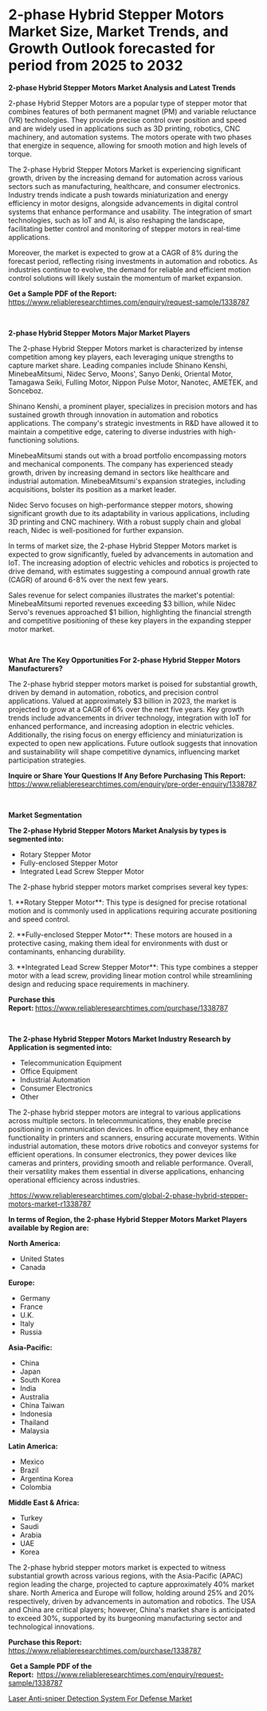 <p><h1>2-phase Hybrid Stepper Motors Market Size, Market Trends, and Growth Outlook forecasted for period from 2025 to 2032</h1></p><p><strong>2-phase Hybrid Stepper Motors Market Analysis and Latest Trends</strong></p>
<p><p>2-phase Hybrid Stepper Motors are a popular type of stepper motor that combines features of both permanent magnet (PM) and variable reluctance (VR) technologies. They provide precise control over position and speed and are widely used in applications such as 3D printing, robotics, CNC machinery, and automation systems. The motors operate with two phases that energize in sequence, allowing for smooth motion and high levels of torque.</p><p>The 2-phase Hybrid Stepper Motors Market is experiencing significant growth, driven by the increasing demand for automation across various sectors such as manufacturing, healthcare, and consumer electronics. Industry trends indicate a push towards miniaturization and energy efficiency in motor designs, alongside advancements in digital control systems that enhance performance and usability. The integration of smart technologies, such as IoT and AI, is also reshaping the landscape, facilitating better control and monitoring of stepper motors in real-time applications. </p><p>Moreover, the market is expected to grow at a CAGR of 8% during the forecast period, reflecting rising investments in automation and robotics. As industries continue to evolve, the demand for reliable and efficient motion control solutions will likely sustain the momentum of market expansion.</p></p>
<p><strong>Get a Sample PDF of the Report:&nbsp;</strong> <a href="https://www.reliableresearchtimes.com/enquiry/request-sample/1338787?utm_campaign=2719&utm_medium=2&utm_source=Github&utm_content=ia&utm_term=27032025&utm_id=2-phase-hybrid-stepper-motors">https://www.reliableresearchtimes.com/enquiry/request-sample/1338787</a></p>
<p>&nbsp;</p>
<p><strong>2-phase Hybrid Stepper Motors Major Market Players</strong></p>
<p><p>The 2-phase Hybrid Stepper Motors market is characterized by intense competition among key players, each leveraging unique strengths to capture market share. Leading companies include Shinano Kenshi, MinebeaMitsumi, Nidec Servo, Moons', Sanyo Denki, Oriental Motor, Tamagawa Seiki, Fulling Motor, Nippon Pulse Motor, Nanotec, AMETEK, and Sonceboz.</p><p>Shinano Kenshi, a prominent player, specializes in precision motors and has sustained growth through innovation in automation and robotics applications. The company's strategic investments in R&D have allowed it to maintain a competitive edge, catering to diverse industries with high-functioning solutions.</p><p>MinebeaMitsumi stands out with a broad portfolio encompassing motors and mechanical components. The company has experienced steady growth, driven by increasing demand in sectors like healthcare and industrial automation. MinebeaMitsumi's expansion strategies, including acquisitions, bolster its position as a market leader.</p><p>Nidec Servo focuses on high-performance stepper motors, showing significant growth due to its adaptability in various applications, including 3D printing and CNC machinery. With a robust supply chain and global reach, Nidec is well-positioned for further expansion.</p><p>In terms of market size, the 2-phase Hybrid Stepper Motors market is expected to grow significantly, fueled by advancements in automation and IoT. The increasing adoption of electric vehicles and robotics is projected to drive demand, with estimates suggesting a compound annual growth rate (CAGR) of around 6-8% over the next few years.</p><p>Sales revenue for select companies illustrates the market's potential: MinebeaMitsumi reported revenues exceeding $3 billion, while Nidec Servo's revenues approached $1 billion, highlighting the financial strength and competitive positioning of these key players in the expanding stepper motor market.</p></p>
<p>&nbsp;</p>
<p><strong>What Are The Key Opportunities For 2-phase Hybrid Stepper Motors Manufacturers?</strong></p>
<p><p>The 2-phase hybrid stepper motors market is poised for substantial growth, driven by demand in automation, robotics, and precision control applications. Valued at approximately $3 billion in 2023, the market is projected to grow at a CAGR of 6% over the next five years. Key growth trends include advancements in driver technology, integration with IoT for enhanced performance, and increasing adoption in electric vehicles. Additionally, the rising focus on energy efficiency and miniaturization is expected to open new applications. Future outlook suggests that innovation and sustainability will shape competitive dynamics, influencing market participation strategies.</p></p>
<p><strong>Inquire or Share Your Questions If Any Before Purchasing This Report:</strong> <a href="https://www.reliableresearchtimes.com/enquiry/pre-order-enquiry/1338787?utm_campaign=2719&utm_medium=2&utm_source=Github&utm_content=ia&utm_term=27032025&utm_id=2-phase-hybrid-stepper-motors">https://www.reliableresearchtimes.com/enquiry/pre-order-enquiry/1338787</a></p>
<p>&nbsp;</p>
<p><strong>Market Segmentation</strong></p>
<p><strong>The 2-phase Hybrid Stepper Motors Market Analysis by types is segmented into:</strong></p>
<p><ul><li>Rotary Stepper Motor</li><li>Fully-enclosed Stepper Motor</li><li>Integrated Lead Screw Stepper Motor</li></ul></p>
<p><p>The 2-phase hybrid stepper motors market comprises several key types: </p><p>1. **Rotary Stepper Motor**: This type is designed for precise rotational motion and is commonly used in applications requiring accurate positioning and speed control.</p><p>2. **Fully-enclosed Stepper Motor**: These motors are housed in a protective casing, making them ideal for environments with dust or contaminants, enhancing durability.</p><p>3. **Integrated Lead Screw Stepper Motor**: This type combines a stepper motor with a lead screw, providing linear motion control while streamlining design and reducing space requirements in machinery.</p></p>
<p><strong>Purchase this Report:&nbsp;</strong><a href="https://www.reliableresearchtimes.com/purchase/1338787?utm_campaign=2719&utm_medium=2&utm_source=Github&utm_content=ia&utm_term=27032025&utm_id=2-phase-hybrid-stepper-motors">https://www.reliableresearchtimes.com/purchase/1338787</a></p>
<p>&nbsp;</p>
<p><strong>The 2-phase Hybrid Stepper Motors Market Industry Research by Application is segmented into:</strong></p>
<p><ul><li>Telecommunication Equipment</li><li>Office Equipment</li><li>Industrial Automation</li><li>Consumer Electronics</li><li>Other</li></ul></p>
<p><p>The 2-phase hybrid stepper motors are integral to various applications across multiple sectors. In telecommunications, they enable precise positioning in communication devices. In office equipment, they enhance functionality in printers and scanners, ensuring accurate movements. Within industrial automation, these motors drive robotics and conveyor systems for efficient operations. In consumer electronics, they power devices like cameras and printers, providing smooth and reliable performance. Overall, their versatility makes them essential in diverse applications, enhancing operational efficiency across industries.</p></p>
<p><a href="https://www.reliableresearchtimes.com/global-2-phase-hybrid-stepper-motors-market-r1338787?utm_campaign=2719&utm_medium=2&utm_source=Github&utm_content=ia&utm_term=27032025&utm_id=2-phase-hybrid-stepper-motors">&nbsp;https://www.reliableresearchtimes.com/global-2-phase-hybrid-stepper-motors-market-r1338787</a></p>
<p><strong>In terms of Region, the 2-phase Hybrid Stepper Motors Market Players available by Region are:</strong></p>
<p>
    <p> <strong> North America: </strong>
        <ul>
            <li>United States</li>
            <li>Canada</li>
        </ul>
        </p> 
    <p> <strong> Europe: </strong>
        <ul>
            <li>Germany</li>
            <li>France</li>
            <li>U.K.</li>
            <li>Italy</li>
            <li>Russia</li>
        </ul>
        </p> 
    <p> <strong> Asia-Pacific: </strong>
        <ul>
            <li>China</li>
            <li>Japan</li>
            <li>South Korea</li>
            <li>India</li>
            <li>Australia</li>
            <li>China Taiwan</li>
            <li>Indonesia</li>
            <li>Thailand</li>
            <li>Malaysia</li>
        </ul>
        </p> 
    <p> <strong> Latin America: </strong>
        <ul>
            <li>Mexico</li>
            <li>Brazil</li>
            <li>Argentina Korea</li>
            <li>Colombia</li>
        </ul>
        </p> 
    <p> <strong> Middle East & Africa: </strong>
        <ul>
            <li>Turkey</li>
            <li>Saudi</li>
            <li>Arabia</li>
            <li>UAE</li>
            <li>Korea</li>
        </ul>
    </p>
    </p>
<p><p>The 2-phase hybrid stepper motors market is expected to witness substantial growth across various regions, with the Asia-Pacific (APAC) region leading the charge, projected to capture approximately 40% market share. North America and Europe will follow, holding around 25% and 20% respectively, driven by advancements in automation and robotics. The USA and China are critical players; however, China's market share is anticipated to exceed 30%, supported by its burgeoning manufacturing sector and technological innovations.</p></p>
<p><strong>Purchase this Report: </strong><a href="https://www.reliableresearchtimes.com/purchase/1338787?utm_campaign=2719&utm_medium=2&utm_source=Github&utm_content=ia&utm_term=27032025&utm_id=2-phase-hybrid-stepper-motors">https://www.reliableresearchtimes.com/purchase/1338787</a></p>
<p>&nbsp;<strong>Get a Sample PDF of the Report:&nbsp;&nbsp;</strong><a href="https://www.reliableresearchtimes.com/enquiry/request-sample/1338787?utm_campaign=2719&utm_medium=2&utm_source=Github&utm_content=ia&utm_term=27032025&utm_id=2-phase-hybrid-stepper-motors">https://www.reliableresearchtimes.com/enquiry/request-sample/1338787</a></p>
<p><strong></strong></p>
<p><p><a href="https://github.com/nafidurii/Market-Research-Report-List-1/blob/main/laser-anti-sniper-detection-system-for-defense-market.md?utm_campaign=2719&utm_medium=2&utm_source=Github&utm_content=ia&utm_term=27032025&utm_id=2-phase-hybrid-stepper-motors">Laser Anti-sniper Detection System For Defense Market</a></p></p>